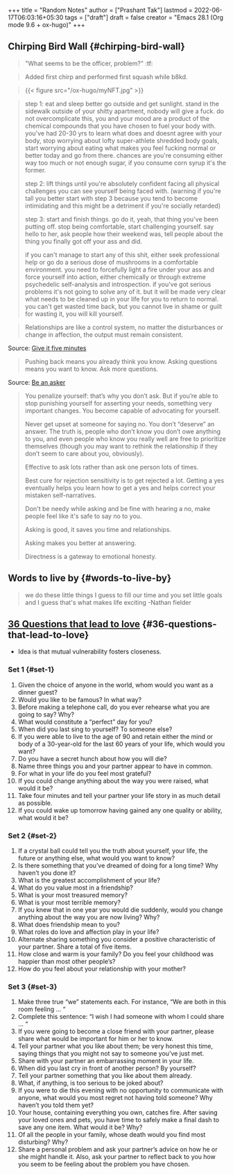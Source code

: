 +++
title = "Random Notes"
author = ["Prashant Tak"]
lastmod = 2022-06-17T06:03:16+05:30
tags = ["draft"]
draft = false
creator = "Emacs 28.1 (Org mode 9.6 + ox-hugo)"
+++

## Chirping Bird Wall {#chirping-bird-wall}

> "What seems to be the officer, problem?" :tf:

<!--quoteend-->

> Added first chirp and performed first squash while b8kd.

<!--quoteend-->

> {{< figure src="/ox-hugo/myNFT.jpg" >}}

<!--quoteend-->

> step 1: eat and sleep better go outside and get sunlight. stand in the sidewalk outside of your shitty apartment, nobody will give a fuck. do not overcomplicate this, you and your mood are a product of the chemical compounds that you have chosen to fuel your body with. you've had 20-30 yrs to learn what does and doesnt agree with your body, stop worrying about lofty super-athlete shredded body goals, start worrying about eating what makes you feel fucking normal or better today and go from there. chances are you're consuming either way too much or not enough sugar, if you consume corn syrup it's the former.
>
> step 2: lift things until you're absolutely confident facing all physical challenges you can see yourself being faced with. (warning if you're tall you better start with step 3 because you tend to become intimidating and this might be a detriment if you're socially retarded)
>
> step 3: start and finish things. go do it, yeah, that thing you've been putting off. stop being comfortable, start challenging yourself. say hello to her, ask people how their weekend was, tell people about the thing you finally got off your ass and did.
>
> if you can't manage to start any of this shit, either seek professional help or go do a serious dose of mushrooms in a comfortable environment. you need to forcefully light a fire under your ass and force yourself into action, either chemically or through extreme psychedelic self-analysis and introspection. if you've got serious problems it's not going to solve any of it. but it will be made very clear what needs to be cleaned up in your life for you to return to normal. you can't get wasted time back, but you cannot live in shame or guilt for wasting it, you will kill yourself.

<!--quoteend-->

> Relationships are like a control system, no matter the disturbances or change in affection, the output must remain consistent.

Source: [Give it five minutes](https://signalvnoise.com/posts/3124-give-it-five-minutes)

> Pushing back means you already think you know. Asking questions means you want to know. Ask more questions.

Source: [Be an asker](https://ava.substack.com/p/be-an-asker?s=w)

> You penalize yourself: that’s why you don’t ask. But if you’re able to stop punishing yourself for asserting your needs, something very important changes. You become capable of advocating for yourself.
>
> Never get upset at someone for saying no. You don’t “deserve” an answer. The truth is, people who don’t know you don’t owe anything to you, and even people who know you really well are free to prioritize themselves (though you may want to rethink the relationship if they don’t seem to care about you, obviously).
>
> Effective to ask lots rather than ask one person lots of times.
>
> Best cure for rejection sensitivity is to get rejected a lot. Getting a yes eventually helps you learn how to get a yes and helps correct your mistaken self-narratives.
>
> Don't be needy while asking and be fine with hearing a no, make people feel like it's safe to say no to you.
>
> Asking is good, it saves you time and relationships.
>
> Asking makes you better at answering.
>
> Directness is a gateway to emotional honesty.


## Words to live by {#words-to-live-by}

> we do these little things I guess to
> fill our time and you set little goals
> and I guess that's what makes life
> exciting
> -Nathan fielder


## [36 Questions that lead to love](https://www.nytimes.com/2015/01/09/style/no-37-big-wedding-or-small.html) {#36-questions-that-lead-to-love}

-   Idea is that mutual vulnerability fosters closeness.


### Set 1 {#set-1}

1.  Given the choice of anyone in the world, whom would you want as a dinner guest?
2.  Would you like to be famous? In what way?
3.  Before making a telephone call, do you ever rehearse what you are going to say? Why?
4.  What would constitute a “perfect” day for you?
5.  When did you last sing to yourself? To someone else?
6.  If you were able to live to the age of 90 and retain either the mind or body of a 30-year-old for the last 60 years of your life, which would you want?
7.  Do you have a secret hunch about how you will die?
8.  Name three things you and your partner appear to have in common.
9.  For what in your life do you feel most grateful?
10. If you could change anything about the way you were raised, what would it be?
11. Take four minutes and tell your partner your life story in as much detail as possible.
12. If you could wake up tomorrow having gained any one quality or ability, what would it be?


### Set 2 {#set-2}

1.  If a crystal ball could tell you the truth about yourself, your life, the future or anything else, what would you want to know?
2.  Is there something that you’ve dreamed of doing for a long time? Why haven’t you done it?
3.  What is the greatest accomplishment of your life?
4.  What do you value most in a friendship?
5.  What is your most treasured memory?
6.  What is your most terrible memory?
7.  If you knew that in one year you would die suddenly, would you change anything about the way you are now living? Why?
8.  What does friendship mean to you?
9.  What roles do love and affection play in your life?
10. Alternate sharing something you consider a positive characteristic of your partner. Share a total of five items.
11. How close and warm is your family? Do you feel your childhood was happier than most other people’s?
12. How do you feel about your relationship with your mother?


### Set 3 {#set-3}

1.  Make three true “we” statements each. For instance, “We are both in this room feeling ... “
2.  Complete this sentence: “I wish I had someone with whom I could share ... “
3.  If you were going to become a close friend with your partner, please share what would be important for him or her to know.
4.  Tell your partner what you like about them; be very honest this time, saying things that you might not say to someone you’ve just met.
5.  Share with your partner an embarrassing moment in your life.
6.  When did you last cry in front of another person? By yourself?
7.  Tell your partner something that you like about them already.
8.  What, if anything, is too serious to be joked about?
9.  If you were to die this evening with no opportunity to communicate with anyone, what would you most regret not having told someone? Why haven’t you told them yet?
10. Your house, containing everything you own, catches fire. After saving your loved ones and pets, you have time to safely make a final dash to save any one item. What would it be? Why?
11. Of all the people in your family, whose death would you find most disturbing? Why?
12. Share a personal problem and ask your partner’s advice on how he or she might handle it. Also, ask your partner to reflect back to you how you seem to be feeling about the problem you have chosen.
